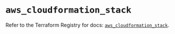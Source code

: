 # `aws_cloudformation_stack`

Refer to the Terraform Registry for docs: [`aws_cloudformation_stack`](https://registry.terraform.io/providers/hashicorp/aws/5.100.0/docs/resources/cloudformation_stack).
